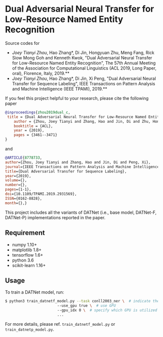 #  Dual Adversarial Neural Transfer for Low-Resource Named Entity Recognition

Source codes for 
* *Joey Tianyi Zhou*, Hao Zhang*, Di Jin, Hongyuan Zhu, Meng Fang, Rick Siow Mong Goh and Kenneth Kwok, "Dual Adversarial Neural Transfer for Low-Resource Named Entity Recognition", The 57th Annual Meeting of the Association for Computational Linguistics (ACL 2019, Long Paper, oral), Florence, Italy, 2019.** 
* *Joey Tianyi Zhou*, Hao Zhang*, Di Jin, Xi Peng, "Dual Adversarial Neural Transfer for Sequence Labeling", IEEE Transactions on Pattern Analysis and Machine Intelligence (IEEE TPAMI), 2019.** 

If you feel this project helpful to your research, please cite the following paper
```bibtex
@inproceedings{zhou2019dual_c,
 title = {Dual Adversarial Neural Transfer for Low-Resource Named Entity Recognition},
    author = {Zhou, Joey Tianyi and Zhang, Hao and Jin, Di and Zhu, Hongyuan and Fang, Meng and Goh, Rick Siow Mong and Kwok, Kenneth},
    booktitle = {ACL},
    year = {2019},
    pages = {3461--3471}
}
```
and 
```bibtex
@ARTICLE{8778733, 
author={Zhou, Joey Tianyi and Zhang, Hao and Jin, Di and Peng, Xi}, 
journal={IEEE Transactions on Pattern Analysis and Machine Intelligence}, 
title={Dual Adversarial Transfer for Sequence Labeling}, 
year={2019}, 
volume={}, 
number={}, 
pages={1-1}, 
doi={10.1109/TPAMI.2019.2931569}, 
ISSN={0162-8828}, 
month={},}
```

This project includes all the variants of DATNet (i.e., base model, DATNet-F, DATNet-P) implementations reported in the paper. 

## Requirement
* numpy 1.10+
* matplotlib 1.8+
* tensorflow 1.6+
* python 3.6
* scikit-learn 1.16+
 
## Usage
To train a DATNet model, run:
```bash
$ python3 train_datnetf_model.py --task conll2003_ner \  # indicate the dataset for training
                        --use_gpu true \  # use GPU
                        --gpu_idx 0 \  # specify which GPU is utilized                    
                        ...
```
For more details, please ref. `train_datnetf_model.py` or `train_datnetp_model.py`.
